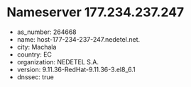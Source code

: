 # Nameserver 177.234.237.247

* as_number: 264668
* name: host-177-234-237-247.nedetel.net.
* city: Machala
* country: EC
* organization: NEDETEL S.A.
* version: 9.11.36-RedHat-9.11.36-3.el8_6.1
* dnssec: true
